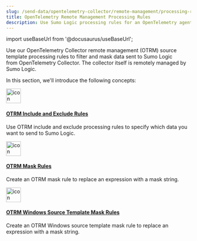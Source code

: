 ```yaml
---
slug: /send-data/opentelemetry-collector/remote-management/processing-rules
title: OpenTelemetry Remote Management Processing Rules
description: Use Sumo Logic processing rules for an OpenTelemetry agent with an OpenTelemetry remote management source template.
---
```


import useBaseUrl from '@docusaurus/useBaseUrl';

Use our OpenTelemetry Collector remote management (OTRM) source template processing rules to filter and mask data sent to Sumo Logic from OpenTelemetry Collector. The collector itself is remotely managed by Sumo Logic.

In this section, we'll introduce the following concepts:

<div className="box-wrapper" >
<div className="box smallbox card">
  <div className="container">
  <a href="/docs/send-data/opentelemetry-collector/remote-management/processing-rules/include-and-exclude-rules"><img src={useBaseUrl('img/icons/operations/rules.png')} alt="icon" width="40"/><h4>OTRM Include and Exclude Rules</h4></a>
  <p>Use OTRM include and exclude processing rules to specify which data you want to send to Sumo Logic.</p>
  </div>
</div>
<div className="box smallbox card">
  <div className="container">
  <a href="/docs/send-data/opentelemetry-collector/remote-management/processing-rules/mask-rules"><img src={useBaseUrl('img/icons/operations/rules.png')} alt="icon" width="40"/><h4>OTRM Mask Rules</h4></a>
  <p>Create an OTRM mask rule to replace an expression with a mask string.</p>
  </div>
</div>
<div className="box smallbox card">
  <div className="container">
  <a href="/docs/send-data/opentelemetry-collector/remote-management/processing-rules/mask-rules-windows"><img src={useBaseUrl('img/icons/operations/rules.png')} alt="icon" width="40"/><h4>OTRM Windows Source Template Mask Rules</h4></a>
  <p>Create an OTRM Windows source template mask rule to replace an expression with a mask string.</p>
  </div>
</div>
</div>

